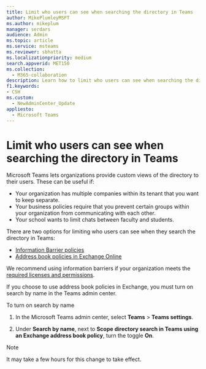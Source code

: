 ```yaml
---
title: Limit who users can see when searching the directory in Teams
author: MikePlumleyMSFT
ms.author: mikeplum
manager: serdars
audience: Admin
ms.topic: article
ms.service: msteams
ms.reviewer: sbhatta
ms.localizationpriority: medium
search.appverid: MET150
ms.collection: 
  - M365-collaboration
description: Learn how to limit who users can see when searching the directory in Teams.
f1.keywords:
- CSH
ms.custom: 
  - NewAdminCenter_Update
appliesto: 
  - Microsoft Teams
---
```


# Limit who users can see when searching the directory in Teams

Microsoft Teams lets organizations provide custom views of the directory to their users. These can be useful if:

- Your organization has multiple companies within its tenant that you want to keep separate.
- Your business policies require that you prevent certain groups within your organization from communicating with each other.
- Your school wants to limit chats between faculty and students. 

There are two options for limiting who users can see when they search the directory in Teams:

- [Information Barrier policies](/microsoft-365/compliance/information-barriers)
- [Address book policies in Exchange Online](/exchange/address-books/address-book-policies/address-book-policies)

We recommend using information barriers if your organization meets the [required licenses and permissions](/microsoft-365/compliance/information-barriers#required-licenses-and-permissions).

If you choose to use address book policies in Exchange, you must turn on search by name in the Teams admin center.

To turn on search by name

1. In the Microsoft Teams admin center, select **Teams** > **Teams settings**.

1. Under **Search by name**, next to **Scope directory search in Teams using an Exchange address book policy**, turn the toggle **On**.

> [!Note]
> It may take a few hours for this change to take effect.
